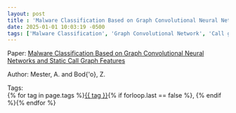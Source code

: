 ```yaml
---
layout: post
title : 'Malware Classification Based on Graph Convolutional Neural Networks and Static Call Graph Features'
date: 2025-01-01 10:03:19 -0500
tags: ['Malware Classification', 'Graph Convolutional Network', 'Call graph', 'Control Flow Graph (CFG)']
---
```

Paper: [Malware Classification Based on Graph Convolutional Neural Networks and Static Call Graph Features](https://link.springer.com/chapter/10.1007/978-3-031-08530-7_45#Sec3)

Author: Mester, A.
and Bod{\'o}, Z.




 Tags:  
        <span>{% for tag in page.tags %}<a href="{{ site.baseurl }}tags/#{{ tag | slugify }}">{{ tag }}</a>{% if forloop.last == false %}, {% endif %}{% endfor %}</span>
